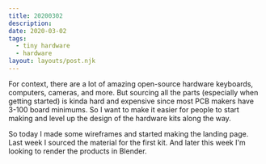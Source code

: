 ```yaml
---
title: 20200302
description:
date: 2020-03-02
tags:
  - tiny hardware
  - hardware
layout: layouts/post.njk
---
```


For context, there are a lot of amazing open-source hardware keyboards, computers, cameras, and more. But sourcing all the parts (especially when getting started) is kinda hard and expensive since most PCB makers have 3-100 board minimums. So I want to make it easier for people to start making and level up the design of the hardware kits along the way.

So today I made some wireframes and started making the landing page. Last week I sourced the material for the first kit. And later this week I'm looking to render the products in Blender.
